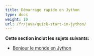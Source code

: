 ```yaml
---
title: Démarrage rapide en Jython
type: docs
weight: 10
url: /fr/java/quick-start-in-jython/
---
```


**Cette section inclut les sujets suivants:**

- [Bonjour le monde en Jython](/cells/fr/java/hello-world-in-jython/)
